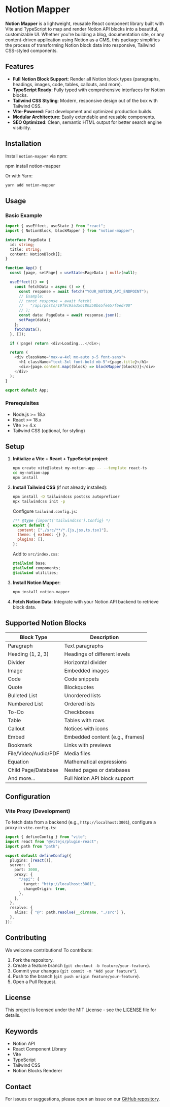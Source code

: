 # Notion Mapper

**Notion Mapper** is a lightweight, reusable React component library built with Vite and TypeScript to map and render Notion API blocks into a beautiful, customizable UI. Whether you're building a blog, documentation site, or any content-driven application using Notion as a CMS, this package simplifies the process of transforming Notion block data into responsive, Tailwind CSS-styled components.

## Features

- <strong>Full Notion Block Support</strong>: Render all Notion block types (paragraphs, headings, images, code, tables, callouts, and more).
- <strong>TypeScript Ready</strong>: Fully typed with comprehensive interfaces for Notion blocks.
- <strong>Tailwind CSS Styling</strong>: Modern, responsive design out of the box with Tailwind CSS.
- <strong>Vite-Powered</strong>: Fast development and optimized production builds.
- <strong>Modular Architecture</strong>: Easily extendable and reusable components.
- <strong>SEO Optimized</strong>: Clean, semantic HTML output for better search engine visibility.

## Installation

Install `notion-mapper` via npm:

npm install notion-mapper

Or with Yarn:

```bash
yarn add notion-mapper
```

## Usage

### Basic Example

```typescript
import { useEffect, useState } from "react";
import { NotionBlock, blockMapper } from "notion-mapper";

interface PageData {
  id: string;
  title: string;
  content: NotionBlock[];
}

function App() {
  const [page, setPage] = useState<PageData | null>(null);

  useEffect(() => {
    const fetchData = async () => {
      const response = await fetch("YOUR_NOTION_API_ENDPOINT");
      // Example:
      // const response = await fetch(
      //   "/api/posts/19f9c9aa356180358b65fe657f6ed700"
      // );
      const data: PageData = await response.json();
      setPage(data);
    };
    fetchData();
  }, []);

  if (!page) return <div>Loading...</div>;

  return (
    <div className="max-w-4xl mx-auto p-5 font-sans">
      <h1 className="text-3xl font-bold mb-5">{page.title}</h1>
      <div>{page.content.map((block) => blockMapper(block))}</div>
    </div>
  );
}

export default App;
```

### Prerequisites

- Node.js >= 18.x
- React >= 18.x
- Vite >= 4.x
- Tailwind CSS (optional, for styling)

## Setup

1. **Initialize a Vite + React + TypeScript project**:

   ```bash
   npm create vite@latest my-notion-app -- --template react-ts
   cd my-notion-app
   npm install
   ```

2. **Install Tailwind CSS** (if not already installed):

   ```bash
   npm install -D tailwindcss postcss autoprefixer
   npx tailwindcss init -p
   ```

   Configure `tailwind.config.js`:

   ```javascript
   /** @type {import('tailwindcss').Config} */
   export default {
     content: ["./src/**/*.{js,jsx,ts,tsx}"],
     theme: { extend: {} },
     plugins: [],
   };
   ```

   Add to `src/index.css`:

   ```css
   @tailwind base;
   @tailwind components;
   @tailwind utilities;
   ```

3. **Install Notion Mapper**:

   ```bash
   npm install notion-mapper
   ```

4. **Fetch Notion Data**: Integrate with your Notion API backend to retrieve block data.

## Supported Notion Blocks

| Block Type           | Description                      |
| -------------------- | -------------------------------- |
| Paragraph            | Text paragraphs                  |
| Heading (1, 2, 3)    | Headings of different levels     |
| Divider              | Horizontal divider               |
| Image                | Embedded images                  |
| Code                 | Code snippets                    |
| Quote                | Blockquotes                      |
| Bulleted List        | Unordered lists                  |
| Numbered List        | Ordered lists                    |
| To-Do                | Checkboxes                       |
| Table                | Tables with rows                 |
| Callout              | Notices with icons               |
| Embed                | Embedded content (e.g., iframes) |
| Bookmark             | Links with previews              |
| File/Video/Audio/PDF | Media files                      |
| Equation             | Mathematical expressions         |
| Child Page/Database  | Nested pages or databases        |
| And more...          | Full Notion API block support    |

## Configuration

### Vite Proxy (Development)

To fetch data from a backend (e.g., `http://localhost:3001`), configure a proxy in `vite.config.ts`:

```typescript
import { defineConfig } from "vite";
import react from "@vitejs/plugin-react";
import path from "path";

export default defineConfig({
  plugins: [react()],
  server: {
    port: 3000,
    proxy: {
      "/api": {
        target: "http://localhost:3001",
        changeOrigin: true,
      },
    },
  },
  resolve: {
    alias: { "@": path.resolve(__dirname, "./src") },
  },
});
```

## Contributing

We welcome contributions! To contribute:

1. Fork the repository.
2. Create a feature branch (`git checkout -b feature/your-feature`).
3. Commit your changes (`git commit -m "Add your feature"`).
4. Push to the branch (`git push origin feature/your-feature`).
5. Open a Pull Request.

## License

This project is licensed under the MIT License - see the [LICENSE](LICENSE) file for details.

## Keywords

- Notion API
- React Component Library
- Vite
- TypeScript
- Tailwind CSS
- Notion Blocks Renderer

## Contact

For issues or suggestions, please open an issue on our [GitHub repository](https://github.com/slogvo/notion-mapper).
